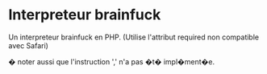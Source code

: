 # Interpreteur brainfuck
Un interpreteur brainfuck en PHP.
(Utilise l'attribut required non compatible avec Safari)

� noter aussi que l'instruction ',' n'a pas �t� impl�ment�e.
